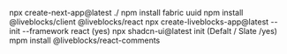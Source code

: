 npx create-next-app@latest ./
npm install fabric uuid
npm install @liveblocks/client @liveblocks/react
npx create-liveblocks-app@latest --init --framework react (yes)
npx shadcn-ui@latest init (Defalt / Slate /yes)
mpm install @liveblocks/react-comments

